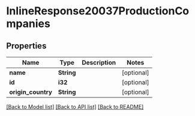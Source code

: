 # InlineResponse20037ProductionCompanies

## Properties

Name | Type | Description | Notes
------------ | ------------- | ------------- | -------------
**name** | **String** |  | [optional] 
**id** | **i32** |  | [optional] 
**origin_country** | **String** |  | [optional] 

[[Back to Model list]](../README.md#documentation-for-models) [[Back to API list]](../README.md#documentation-for-api-endpoints) [[Back to README]](../README.md)


